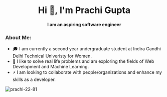 
<!--
**Prachi-22-81/Prachi-22-81** is a ✨ _special_ ✨ repository because its `README.md` (this file) appears on your GitHub profile.

Here are some ideas to get you started:

- 🔭 I’m currently working on ...
- 🌱 I’m currently learning ...
- 👯 I’m looking to collaborate on ...
- 🤔 I’m looking for help with ...
- 💬 Ask me about ...
- 📫 How to reach me: ...
- 😄 Pronouns: ...
- ⚡ Fun fact: ...
-->
<h1 align="center">Hi 👋, I'm Prachi Gupta</h1>
<h4 align="center">I am an aspiring software engineer </h4>

### About Me:
- 🎓 I am currently a second year undergraduate student at Indira Gandhi Delhi Technical Univeristy for Women.
- 🔭 I like to solve real life problems and am exploring the fields of Web Development and Machine Learning.
- ⚡ I am looking to collaborate with people/organizations and enhance my skills as a developer.
<p align="left">
</p>



<p><img align="left" src="https://github-readme-stats.vercel.app/api/top-langs?username=prachi-22-81&show_icons=true&locale=en&layout=compact" alt="prachi-22-81" /></p>

